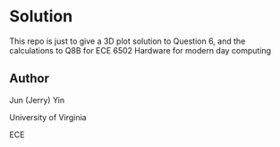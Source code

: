 # Solution
This repo is just to give a 3D plot solution to Question 6, and the calculations to Q8B for ECE 6502 Hardware for modern day computing

## Author
Jun (Jerry) Yin

University of Virginia

ECE
